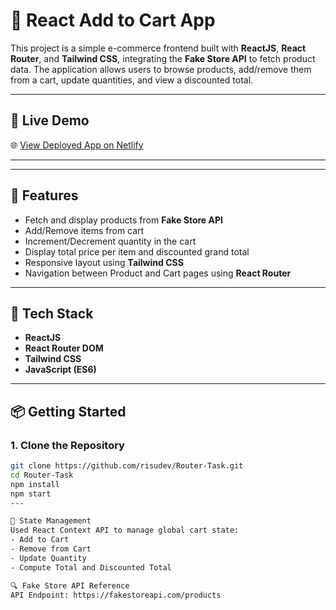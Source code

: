 # 🛒 React Add to Cart App

This project is a simple e-commerce frontend built with **ReactJS**, **React Router**, and **Tailwind CSS**, integrating the **Fake Store API** to fetch product data. The application allows users to browse products, add/remove them from a cart, update quantities, and view a discounted total.

---

## 🔗 Live Demo

🌐 [View Deployed App on Netlify](https://kaleidoscopic-naiad-66e1cb.netlify.app/)

---


---

## 🚀 Features

- Fetch and display products from **Fake Store API**
- Add/Remove items from cart
- Increment/Decrement quantity in the cart
- Display total price per item and discounted grand total
- Responsive layout using **Tailwind CSS**
- Navigation between Product and Cart pages using **React Router**

---

## 🧪 Tech Stack

- **ReactJS**
- **React Router DOM**
- **Tailwind CSS**
- **JavaScript (ES6)**

---

## 📦 Getting Started

### 1. Clone the Repository

```bash
git clone https://github.com/risudev/Router-Task.git
cd Router-Task
npm install
npm start
---

🧠 State Management
Used React Context API to manage global cart state:
- Add to Cart
- Remove from Cart
- Update Quantity
- Compute Total and Discounted Total

🔍 Fake Store API Reference
API Endpoint: https://fakestoreapi.com/products

